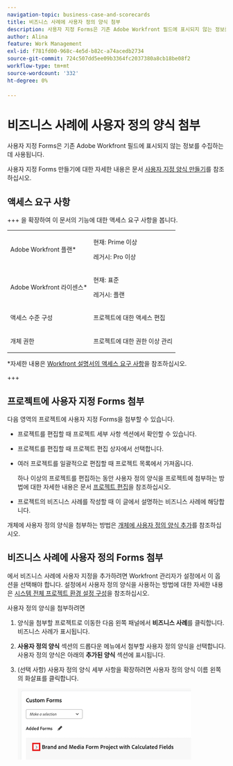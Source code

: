 ```yaml
---
navigation-topic: business-case-and-scorecards
title: 비즈니스 사례에 사용자 정의 양식 첨부
description: 사용자 지정 Forms은 기존 Adobe Workfront 필드에 표시되지 않는 정보를 수집하는 데 사용됩니다.
author: Alina
feature: Work Management
exl-id: f781fd00-968c-4e5d-b82c-a74acedb2734
source-git-commit: 724c507dd5ee09b3364fc2037380a8cb18be08f2
workflow-type: tm+mt
source-wordcount: '332'
ht-degree: 0%

---
```


# 비즈니스 사례에 사용자 정의 양식 첨부

사용자 지정 Forms은 기존 Adobe Workfront 필드에 표시되지 않는 정보를 수집하는 데 사용됩니다. 

사용자 지정 Forms 만들기에 대한 자세한 내용은 문서 [사용자 지정 양식 만들기](/help/quicksilver/administration-and-setup/customize-workfront/create-manage-custom-forms/form-designer/design-a-form/design-a-form.md)를 참조하십시오.

## 액세스 요구 사항

<!--Audit: 06/2025-->

+++ 을 확장하여 이 문서의 기능에 대한 액세스 요구 사항을 봅니다.

<table style="table-layout:auto"> 
 <col> 
 <col> 
 <tbody> 
  <tr> 
   <td role="rowheader"><p>Adobe Workfront 플랜*</p></td> 
   <td> <p>현재: Prime 이상</p>
   <p>레거시: Pro 이상</p> </td> 
  </tr> 
  <tr> 
   <td role="rowheader"><p>Adobe Workfront 라이센스*</p></td> 
   <td> 
   <p>현재: 표준 </p> 
   <p>레거시: 플랜 </p> </td> 
  </tr> 
  <tr> 
   <td role="rowheader">액세스 수준 구성</td> 
   <td> <p>프로젝트에 대한 액세스 편집</p>  </td> 
  </tr> 
  <tr> 
   <td role="rowheader"><p>개체 권한</p></td> 
   <td> <p>프로젝트에 대한 권한 이상 관리</p>  </td> 
  </tr> 
 </tbody> 
</table>

*자세한 내용은 [Workfront 설명서의 액세스 요구 사항](/help/quicksilver/administration-and-setup/add-users/access-levels-and-object-permissions/access-level-requirements-in-documentation.md)을 참조하십시오.

+++

## 프로젝트에 사용자 지정 Forms 첨부

다음 영역의 프로젝트에 사용자 지정 Forms을 첨부할 수 있습니다.

* 프로젝트를 편집할 때 프로젝트 세부 사항 섹션에서 확인할 수 있습니다.
* 프로젝트를 편집할 때 프로젝트 편집 상자에서 선택합니다.
* 여러 프로젝트를 일괄적으로 편집할 때 프로젝트 목록에서 가져옵니다.

  하나 이상의 프로젝트를 편집하는 동안 사용자 정의 양식을 프로젝트에 첨부하는 방법에 대한 자세한 내용은 문서 [프로젝트 편집](../../../manage-work/projects/manage-projects/edit-projects.md)을 참조하십시오.

* 프로젝트의 비즈니스 사례를 작성할 때 이 글에서 설명하는 비즈니스 사례에 해당합니다.

개체에 사용자 정의 양식을 첨부하는 방법은 [개체에 사용자 정의 양식 추가](../../../workfront-basics/work-with-custom-forms/add-a-custom-form-to-an-object.md)를 참조하십시오.

## 비즈니스 사례에 사용자 정의 Forms 첨부

에서 비즈니스 사례에 사용자 지정을 추가하려면 Workfront 관리자가 설정에서 이 옵션을 선택해야 합니다. 설정에서 사용자 정의 양식을 사용하는 방법에 대한 자세한 내용은 [시스템 전체 프로젝트 환경 설정 구성](../../../administration-and-setup/set-up-workfront/configure-system-defaults/set-project-preferences.md)을 참조하십시오.

사용자 정의 양식을 첨부하려면

1. 양식을 첨부할 프로젝트로 이동한 다음 왼쪽 패널에서 **비즈니스 사례**&#x200B;를 클릭합니다. 비즈니스 사례가 표시됩니다.

1. **사용자 정의 양식** 섹션의 드롭다운 메뉴에서 첨부할 사용자 정의 양식을 선택합니다. 사용자 정의 양식은 아래의 **추가된 양식** 섹션에 표시됩니다.

1. (선택 사항) 사용자 정의 양식 세부 사항을 확장하려면 사용자 정의 양식 이름 왼쪽의 화살표를 클릭합니다.

   ![사용자 정의 양식 세부 정보 확장](assets/expand-custom-form-details.png)

<!--1. (Optional) Select&nbsp;**Edit Custom Form**.  
  ![Edit custom form](assets/acf1-350x122.png)

1. (Optional) Specify information in the fields of the custom form, then click&nbsp;**Save** . -->
